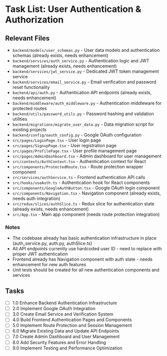 # Task List: User Authentication & Authorization

## Relevant Files

- `backend/models/user_schemas.py` - User data models and authentication schemas (already exists, needs enhancement)
- `backend/services/auth_service.py` - Authentication logic and JWT management (already exists, needs enhancement)
- `backend/services/jwt_service.py` - Dedicated JWT token management service
- `backend/services/email_service.py` - Email verification and password reset functionality
- `backend/api/auth.py` - Authentication API endpoints (already exists, needs enhancement)
- `backend/middleware/auth_middleware.py` - Authentication middleware for protected routes
- `backend/utils/password_utils.py` - Password hashing and validation utilities
- `backend/migrations/migrate_user_data.py` - Data migration script for existing projects
- `backend/config/oauth_config.py` - Google OAuth configuration
- `src/pages/LoginPage.tsx` - User login page
- `src/pages/SignupPage.tsx` - User registration page
- `src/pages/ProfilePage.tsx` - User profile management page
- `src/pages/AdminDashboard.tsx` - Admin dashboard for user management
- `src/contexts/AuthContext.tsx` - Authentication context for React
- `src/components/ProtectedRoute.tsx` - Route protection wrapper component
- `src/services/authService.ts` - Frontend authentication API calls
- `src/hooks/useAuth.ts` - Authentication hook for React components
- `src/components/GoogleAuthButton.tsx` - Google OAuth login component
- `src/components/Navigation.tsx` - Navigation component (already exists, needs auth integration)
- `src/redux/slices/authSlice.ts` - Redux slice for authentication state (already exists, needs enhancement)
- `src/App.tsx` - Main app component (needs route protection integration)

### Notes

- The codebase already has basic authentication infrastructure in place (auth_service.py, auth.py, authSlice.ts)
- All API endpoints currently use hardcoded user ID - need to replace with proper JWT authentication
- Frontend already has Navigation component with auth state - needs enhancement for new auth features
- Unit tests should be created for all new authentication components and services

## Tasks

- [ ] 1.0 Enhance Backend Authentication Infrastructure
- [ ] 2.0 Implement Google OAuth Integration
- [ ] 3.0 Create Email Service and Verification System
- [ ] 4.0 Build Frontend Authentication Pages and Components
- [ ] 5.0 Implement Route Protection and Session Management
- [ ] 6.0 Migrate Existing Data and Update API Endpoints
- [ ] 7.0 Create Admin Dashboard and User Management
- [ ] 8.0 Add Security Features and Error Handling
- [ ] 9.0 Implement Testing and Performance Optimization
